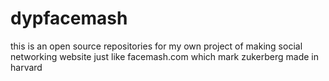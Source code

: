 # dypfacemash
this is an open source repositories for my own project of making social networking website just like facemash.com which mark zukerberg made in harvard
